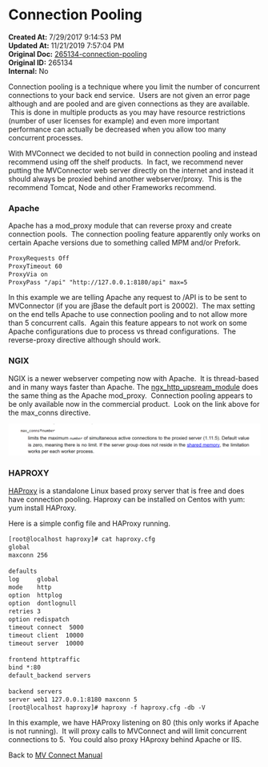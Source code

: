# Connection Pooling

<PageHeader />

**Created At:** 7/29/2017 9:14:53 PM  
**Updated At:** 11/21/2019 7:57:04 PM  
**Original Doc:** [265134-connection-pooling](https://docs.zumasys.com/36307-mv-connect/265134-connection-pooling)  
**Original ID:** 265134  
**Internal:** No  


Connection pooling is a technique where you limit the number of concurrent connections to your back end service.  Users are not given an error page although and are pooled and are given connections as they are available.  This is done in multiple products as you may have resource restrictions (number of user licenses for example) and even more important performance can actually be decreased when you allow too many concurrent processes.

With MVConnect we decided to not build in connection pooling and instead recommend using off the shelf products.  In fact, we recommend never putting the MVConnector web server directly on the internet and instead it should always be proxied behind another webserver/proxy.  This is the recommend Tomcat, Node and other Frameworks recommend.

### Apache

Apache has a mod\_proxy module that can reverse proxy and create connection pools.  The connection pooling feature apparently only works on certain Apache versions due to something called MPM and/or Prefork.

```
ProxyRequests Off
ProxyTimeout 60
ProxyVia on
ProxyPass "/api" "http://127.0.0.1:8180/api" max=5
```

In this example we are telling Apache any request to /API is to be sent to MVConnector (if you are jBase the default port is 20002).  The max setting on the end tells Apache to use connection pooling and to not allow more than 5 concurrent calls.  Again this feature appears to not work on some Apache configurations due to process vs thread configurations.  The reverse-proxy directive although should work.

### NGIX

NGIX is a newer webserver competing now with Apache.  It is thread-based and in many ways faster than Apache. The [ngx\_http\_upsream\_module](http://nginx.org/en/docs/http/ngx_http_upstream_module.html#upstream) does the same thing as the Apache mod\_proxy.  Connection pooling appears to be only available now in the commercial product.  Look on the link above for the max\_conns directive.

![265134-connection-pooling: 1501364364091](./1501364364091.jpg)

### HAPROXY

[HAProxy](http://www.haproxy.org/) is a standalone Linux based proxy server that is free and does have connection pooling. Haproxy can be installed on Centos with yum: yum install HAProxy.

Here is a simple config file and HAProxy running.

```
[root@localhost haproxy]# cat haproxy.cfg
global
maxconn 256

defaults
log     global
mode    http
option  httplog
option  dontlognull
retries 3
option redispatch
timeout connect  5000
timeout client  10000
timeout server  10000

frontend httptraffic
bind *:80
default_backend servers

backend servers
server web1 127.0.0.1:8180 maxconn 5
[root@localhost haproxy]# haproxy -f haproxy.cfg -db -V
```

In this example, we have HAProxy listening on 80 (this only works if Apache is not running).  It will proxy calls to MVConnect and will limit concurrent connections to 5.  You could also proxy HAproxy behind Apache or IIS.



Back to [MV Connect Manual](./../README.md)
